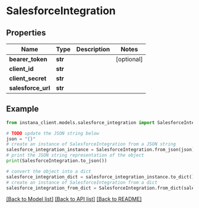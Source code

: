 # SalesforceIntegration


## Properties

Name | Type | Description | Notes
------------ | ------------- | ------------- | -------------
**bearer_token** | **str** |  | [optional] 
**client_id** | **str** |  | 
**client_secret** | **str** |  | 
**salesforce_url** | **str** |  | 

## Example

```python
from instana_client.models.salesforce_integration import SalesforceIntegration

# TODO update the JSON string below
json = "{}"
# create an instance of SalesforceIntegration from a JSON string
salesforce_integration_instance = SalesforceIntegration.from_json(json)
# print the JSON string representation of the object
print(SalesforceIntegration.to_json())

# convert the object into a dict
salesforce_integration_dict = salesforce_integration_instance.to_dict()
# create an instance of SalesforceIntegration from a dict
salesforce_integration_from_dict = SalesforceIntegration.from_dict(salesforce_integration_dict)
```
[[Back to Model list]](../README.md#documentation-for-models) [[Back to API list]](../README.md#documentation-for-api-endpoints) [[Back to README]](../README.md)


